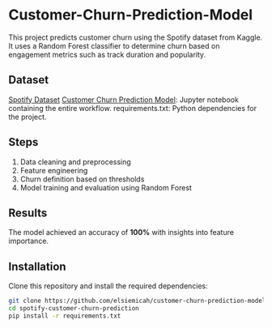 # Customer-Churn-Prediction-Model

This project predicts customer churn using the Spotify dataset from Kaggle. 
It uses a Random Forest classifier to determine churn based on engagement metrics such as track duration and popularity.

## Dataset
[Spotify Dataset](https://www.kaggle.com/datasets/ambaliyagati/spotify-dataset-for-playing-around-with-sql)
[Customer Churn Prediction Model](https://www.kaggle.com/code/elsiemicah/customer-churn-prediction-model): Jupyter notebook containing the entire workflow.
requirements.txt: Python dependencies for the project.

## Steps

1. Data cleaning and preprocessing
2. Feature engineering
3. Churn definition based on thresholds
4. Model training and evaluation using Random Forest

## Results

The model achieved an accuracy of **100%** with insights into feature importance.

## Installation

Clone this repository and install the required dependencies:

```bash
git clone https://github.com/elsiemicah/customer-churn-prediction-model.git
cd spotify-customer-churn-prediction
pip install -r requirements.txt

